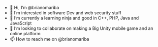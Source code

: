 - 👋 Hi, I’m @brianomariba
- 👀 I’m interested in software Dev and web security stuff 
- 🌱 I’m currently a learning ninja and good in C++, PHP, Java and JavaScript
- 💞️ I’m looking to collaborate on making a Big Unity mobile game and an online platform 
- 📫 How to reach me on @brianomariba 

<!---
brianomariba/brianomariba is a ✨ special ✨ repository because its `README.md` (this file) appears on your GitHub profile.
You can click the Preview link to take a look at your changes.
--->
